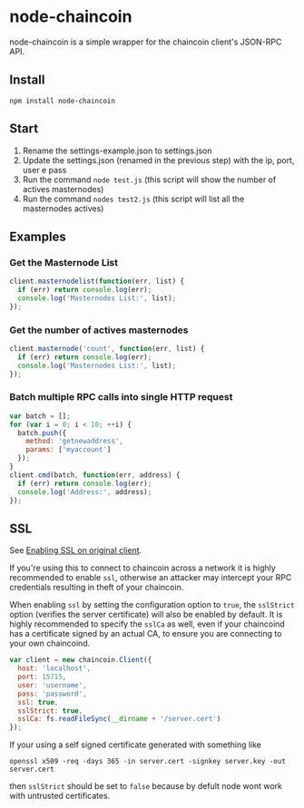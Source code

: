 # node-chaincoin

node-chaincoin is a simple wrapper for the chaincoin client's JSON-RPC API.
## Install

`npm install node-chaincoin`

## Start
1. Rename the settings-example.json to settings.json
2. Update the settings.json (renamed in the previous step) with the ip, port, user e pass
3. Run the command `node test.js` (this script will show the number of actives masternodes)
4. Run the command `nodes test2.js` (this script will list all the masternodes actives)

## Examples

### Get the Masternode List

```js
client.masternodelist(function(err, list) {
  if (err) return console.log(err);
  console.log('Masternodes List:', list);
});
```

### Get the number of actives masternodes
```js
client.masternode('count', function(err, list) {
  if (err) return console.log(err);
  console.log('Masternodes List:', list);
});
```

### Batch multiple RPC calls into single HTTP request

```js
var batch = [];
for (var i = 0; i < 10; ++i) {
  batch.push({
    method: 'getnewaddress',
    params: ['myaccount']
  });
}
client.cmd(batch, function(err, address) {
  if (err) return console.log(err);
  console.log('Address:', address);
});
```

## SSL
See [Enabling SSL on original client](https://en.bitcoin.it/wiki/Enabling_SSL_on_original_client_daemon).

If you're using this to connect to chaincoin across a network it is highly
recommended to enable `ssl`, otherwise an attacker may intercept your RPC credentials
resulting in theft of your chaincoin.

When enabling `ssl` by setting the configuration option to `true`, the `sslStrict`
option (verifies the server certificate) will also be enabled by default. It is
highly recommended to specify the `sslCa` as well, even if your chaincoind has
a certificate signed by an actual CA, to ensure you are connecting
to your own chaincoind.

```js
var client = new chaincoin.Client({
  host: 'localhost',
  port: 15715,
  user: 'username',
  pass: 'password',
  ssl: true,
  sslStrict: true,
  sslCa: fs.readFileSync(__dirname + '/server.cert')
});
```

If your using a self signed certificate generated with something like

`openssl x509 -req -days 365 -in server.cert -signkey server.key -out server.cert`

then `sslStrict` should be set to `false` because by defult node wont work with
untrusted certificates.
